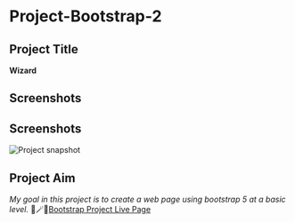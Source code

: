 # Project-Bootstrap-2
## Project Title 
**Wizard**
## Screenshots
## Screenshots
![Project snapshot](./hogwarts.gif)
## Project Aim
*My goal in this project is to create a web page using bootstrap 5 at a basic level.*
🎃🪄💫[Bootstrap Project Live Page](https://esmaaksoy.github.io/Hogwarts-Website/) 
